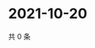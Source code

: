 # 2021-10-20

共 0 条

<!-- BEGIN WEIBO -->
<!-- 最后更新时间 Wed Oct 20 2021 21:18:29 GMT+0800 (China Standard Time) -->

<!-- END WEIBO -->
